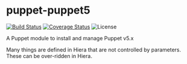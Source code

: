 # puppet-puppet5

[![Build Status](https://travis-ci.org/Aethylred/puppet-puppet5.svg?branch=master)](https://travis-ci.org/Aethylred/puppet-puppet5)
[![Coverage Status](https://coveralls.io/repos/github/Aethylred/puppet-puppet5/badge.svg?branch=master)](https://coveralls.io/github/Aethylred/puppet-puppet5?branch=master)
![License](https://img.shields.io/badge/license-Apache%202-blue.svg)


A Puppet module to install and manage Puppet v5.x

Many things are defined in Hiera that are not controlled by parameters. These can be over-ridden in Hiera.

